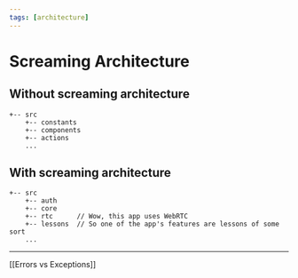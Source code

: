 ```yaml
---
tags: [architecture]
---
```


# Screaming Architecture

## Without screaming architecture

```
+-- src
    +-- constants
	+-- components
	+-- actions
	...
```

## With screaming architecture

```
+-- src
    +-- auth
	+-- core
	+-- rtc      // Wow, this app uses WebRTC
	+-- lessons  // So one of the app's features are lessons of some sort
	...
```

---



[[Errors vs Exceptions]]